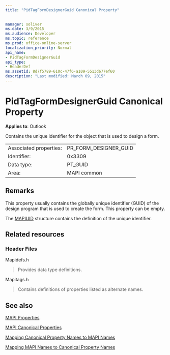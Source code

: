 ```yaml
---
title: "PidTagFormDesignerGuid Canonical Property"
 
 
manager: soliver
ms.date: 3/9/2015
ms.audience: Developer
ms.topic: reference
ms.prod: office-online-server
localization_priority: Normal
api_name:
- PidTagFormDesignerGuid
api_type:
- HeaderDef
ms.assetid: 8d7f5789-610c-47f6-a109-5513d677ef60
description: "Last modified: March 09, 2015"
---
```


# PidTagFormDesignerGuid Canonical Property

  
  
**Applies to**: Outlook 
  
Contains the unique identifier for the object that is used to design a form.
  
|||
|:-----|:-----|
|Associated properties:  <br/> |PR_FORM_DESIGNER_GUID  <br/> |
|Identifier:  <br/> |0x3309  <br/> |
|Data type:  <br/> |PT_GUID  <br/> |
|Area:  <br/> |MAPI common  <br/> |
   
## Remarks

This property usually contains the globally unique identifier (GUID) of the design program that is used to create the form. This property can be empty. 
  
The [MAPIUID](mapiuid.md) structure contains the definition of the unique identifier. 
  
## Related resources

### Header Files

Mapidefs.h
  
> Provides data type definitions.
    
Mapitags.h
  
> Contains definitions of properties listed as alternate names.
    
## See also



[MAPI Properties](mapi-properties.md)
  
[MAPI Canonical Properties](mapi-canonical-properties.md)
  
[Mapping Canonical Property Names to MAPI Names](mapping-canonical-property-names-to-mapi-names.md)
  
[Mapping MAPI Names to Canonical Property Names](mapping-mapi-names-to-canonical-property-names.md)


